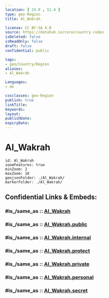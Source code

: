 ```yaml
---
location: [ 24.9 , 51.4 ] 
type: geo-Region
title: Al_Wakrah

license: CC BY-SA 4.0
source: https://datahub.io/core/country-codes
isDeleted: false
isReadOnly: false
draft: false
confidential: public

tags:
- geo/Country/Region
aliases:
- Al_Wakrah

Languages:
- de

cssclasses: geo-Region
publish: true
linkTitle: 
keywords: 
layout: 
publishDate: 
expiryDate: 
---
```


# Al_Wakrah

```leaflet
id: Al_Wakrah
zoomFeatures: true 
minZoom: 2 
maxZoom: 18
geojsonFolder: ./Al_Wakrah/
markerFolder: ./Al_Wakrah/
```


## Confidential Links & Embeds: 

### #is_/same_as :: [Al_Wakrah](/_Standards/Earth/Continent/Asia/Asia~West/Qatar/municipalities~Qatar/Al_Wakrah.md) 

### #is_/same_as :: [Al_Wakrah.public](/_public/Earth/Continent/Asia/Asia~West/Qatar/municipalities~Qatar/Al_Wakrah.public.md) 

### #is_/same_as :: [Al_Wakrah.internal](/_internal/Earth/Continent/Asia/Asia~West/Qatar/municipalities~Qatar/Al_Wakrah.internal.md) 

### #is_/same_as :: [Al_Wakrah.protect](/_protect/Earth/Continent/Asia/Asia~West/Qatar/municipalities~Qatar/Al_Wakrah.protect.md) 

### #is_/same_as :: [Al_Wakrah.private](/_private/Earth/Continent/Asia/Asia~West/Qatar/municipalities~Qatar/Al_Wakrah.private.md) 

### #is_/same_as :: [Al_Wakrah.personal](/_personal/Earth/Continent/Asia/Asia~West/Qatar/municipalities~Qatar/Al_Wakrah.personal.md) 

### #is_/same_as :: [Al_Wakrah.secret](/_secret/Earth/Continent/Asia/Asia~West/Qatar/municipalities~Qatar/Al_Wakrah.secret.md)


